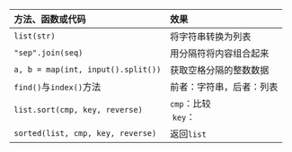 | 方法、函数或代码                           | 效果                    |
|:---------------------------------- |:--------------------- |
| `list(str)`                        | 将字符串转换为列表             |
| `"sep".join(seq)`                  | 用分隔符将内容组合起来           |
| `a, b = map(int, input().split())` | 获取空格分隔的整数数据           |
| `find()`与`index()`方法               | 前者：字符串，后者：列表          |
| `list.sort(cmp, key, reverse)`     | `cmp`：比较  <br> `key`： |
| `sorted(list, cmp, key, reverse)`  | 返回`list`              |
